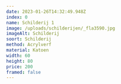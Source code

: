 ```yaml
---
date: 2023-01-26T14:32:49.948Z
index: 0
name: Schilderij 1
image: /uploads/schilderijen/_fla3590.jpg
imageAlt: Schilderij
soort: Schilderij
method: Acrylverf
material: Katoen
width: 60
height: 80
price: 200
framed: false
---
```

